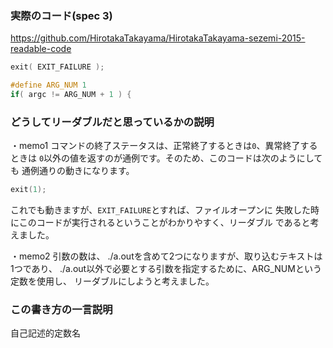 ### 実際のコード(spec 3)
https://github.com/HirotakaTakayama/HirotakaTakayama-sezemi-2015-readable-code


```c
exit( EXIT_FAILURE );
```

```c
#define ARG_NUM 1
if( argc != ARG_NUM + 1 ) {
```


### どうしてリーダブルだと思っているかの説明

・memo1
コマンドの終了ステータスは、正常終了するときは`0`、異常終了するときは
`0`以外の値を返すのが通例です。そのため、このコードは次のようにしても
通例通りの動きになります。

```c
exit(1);
```
これでも動きますが、`EXIT_FAILURE`とすれば、ファイルオープンに
失敗した時にこのコードが実行されるということがわかりやすく、リーダブル
であると考えました。

・memo2
引数の数は、 ./a.outを含めて2つになりますが、取り込むテキストは1つであり、
./a.out以外で必要とする引数を指定するために、ARG_NUMという定数を使用し、
リーダブルにしようと考えました。


### この書き方の一言説明

自己記述的定数名